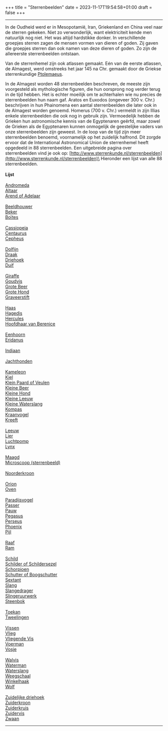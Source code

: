 +++
title = "Sterrenbeelden"
date = 2023-11-17T19:54:58+01:00
draft = false
+++

---
In de Oudheid werd er in Mesopotamië, Iran, Griekenland en China veel
naar de sterren gekeken. Niet zo verwonderlijk, want elektriciteit kende
men natuurlijk nog niet. Het was altijd hardstikke donker. In
verschillende groepjes sterren zagen de mensen vormen van dieren of
goden. Zij gaven die groepjes sterren dan ook namen van deze dieren of
goden. Zo zijn de allereerste sterrenbeelden ontstaan.

Van de sterrenhemel zijn ook atlassen gemaakt. Eén van de eerste
atlassen, de Almagest, werd omstreeks het jaar 145 na Chr. gemaakt door
de Griekse sterrenkundige [Ptolemaeus](/encyclopedie/ptolemaeus).

In de Almagest worden 48 sterrenbeelden beschreven, de meeste zijn
voorgesteld als mythologische figuren, die hun oorsprong nog verder
terug in de tijd hebben. Het is echter moeilijk om te achterhalen wie nu
precies de sterrenbeelden hun naam gaf. Aratos en Euxodos (ongeveer 300
v. Chr.) beschrijven in hun Phainomena een aantal sterrenbeelden die
later ook in de Almagest worden genoemd. Homerus (700 v. Chr.) vermeldt
in zijn Illias enkele sterrenbeelden die ook nog in gebruik zijn.
Vermoedelijk hebben de Grieken hun astronomische kennis van de
Egyptenaren geërfd, maar zowel de Grieken als de Egyptenaren kunnen
onmogelijk de geestelijke vaders van onze sterrenbeelden zijn geweest.
In de loop van de tijd zijn meer sterrenbeelden benoemd, voornamelijk op
het zuidelijk halfrond. Dit zorgde ervoor dat de International
Astronomical Union de sterrenhemel heeft opgedeeld in 88 sterrenbeelden.
Een uitgebreide pagina over sterrenbeelden vind je ook op:
[http://www.sterrenkunde.nl/sterrenbeelden](http://www.sterrenkunde.nl/sterrenbeelden)\
Hieronder een lijst van alle 88 sterrenbeelden.\
\
**Lijst**\
\
[Andromeda](/encyclopedie/and)\
[Altaar](/encyclopedie/ara)\
[Arend of Adelaar](/encyclopedie/aql)\
\
[Beeldhouwer](/encyclopedie/scl)\
[Beker](/encyclopedie/crt)\
[Boïtes](/encyclopedie/boo)\
\
[Cassiopeia](/encyclopedie/cas)\
[Centaurus](/encyclopedie/cen)\
[Cepheus](/encyclopedie/cep)\
\
[Dolfijn](/encyclopedie/del)\
[Draak](/encyclopedie/dra)\
[Driehoek](/encyclopedie/tri)\
[Duif](/encyclopedie/col)\
\
[Giraffe](/encyclopedie/cam)\
[Goudvis](/encyclopedie/dor)\
[Grote Beer](/encyclopedie/uma)\
[Grote Hond](/encyclopedie/cma)\
[Graveerstift](/encyclopedie/cae)\
\
[Haas](/encyclopedie/lep)\
[Hagedis](/encyclopedie/lac)\
[Hercules](/encyclopedie/her)\
[Hoofdhaar van Berenice](/encyclopedie/com)\
\
[Eenhoorn](/encyclopedie/mon)\
[Eridanus](/encyclopedie/eri)\
\
[Indiaan](/encyclopedie/ind)\
\
[Jachthonden](/encyclopedie/cvn)\
\
[Kameleon](/encyclopedie/cha)\
[Kiel](/encyclopedie/car)\
[Klein Paard of Veulen](/encyclopedie/equ)\
[Kleine Beer](/encyclopedie/umi)\
[Kleine Hond](/encyclopedie/cmi)\
[Kleine Leeuw](/encyclopedie/lmi)\
[Kleine Waterslang](/encyclopedie/hyi)\
[Kompas](/encyclopedie/pyx)\
[Kraanvogel](/encyclopedie/gru)\
[Kreeft](/encyclopedie/cnc)\
\
[Leeuw](/encyclopedie/leo)\
[Lier](/encyclopedie/lyr)\
[Luchtpomp](/encyclopedie/ant)\
[Lynx](/encyclopedie/lyn)\
\
[Maagd](/encyclopedie/vir)\
[Microscoop (sterrenbeeld)](/encyclopedie/mic)\
\
[Noorderkroon](/encyclopedie/crb)\
\
[Orion](/encyclopedie/ori)\
[Oven](/encyclopedie/for)\
\
[Paradijsvogel](/encyclopedie/aps)\
[Passer](/encyclopedie/cir)\
[Pauw](/encyclopedie/pav)\
[Pegasus](/encyclopedie/peg)\
[Perseus](/encyclopedie/per)\
[Phoenix](/encyclopedie/phe)\
[Pijl](/encyclopedie/sge)\
\
[Raaf](/encyclopedie/crv)\
[Ram](/encyclopedie/ari)\
\
[Schild](/encyclopedie/sct)\
[Schilder of Schildersezel](/encyclopedie/pic)\
[Schorpioen](/encyclopedie/sco)\
[Schutter of Boogschutter](/encyclopedie/sgr)\
[Sextant](/encyclopedie/sex)\
[Slang](/encyclopedie/ser)\
[Slangedrager](/encyclopedie/oph)\
[Slingeruurwerk](/encyclopedie/hor)\
[Steenbok](/encyclopedie/cap)\
\
[Toekan](/encyclopedie/tuc)\
[Tweelingen](/encyclopedie/gem)\
\
[Vissen](/encyclopedie/psc)\
[Vlieg](/encyclopedie/mus)\
[Vliegende Vis](/encyclopedie/vol)\
[Voerman](/encyclopedie/aur)\
[Vosje](/encyclopedie/vul)\
\
[Walvis](/encyclopedie/cet)\
[Waterman](/encyclopedie/aqr)\
[Waterslang](/encyclopedie/hya)\
[Weegschaal](/encyclopedie/lib)\
[Winkelhaak](/encyclopedie/nor)\
[Wolf](/encyclopedie/lup)\
\
[Zuidelijke driehoek](/encyclopedie/tra)\
[Zuiderkroon](/encyclopedie/cra)\
[Zuiderkruis](/encyclopedie/cru)\
[Zuidervis](/encyclopedie/psa)\
[Zwaan](/encyclopedie/cyg)

---

